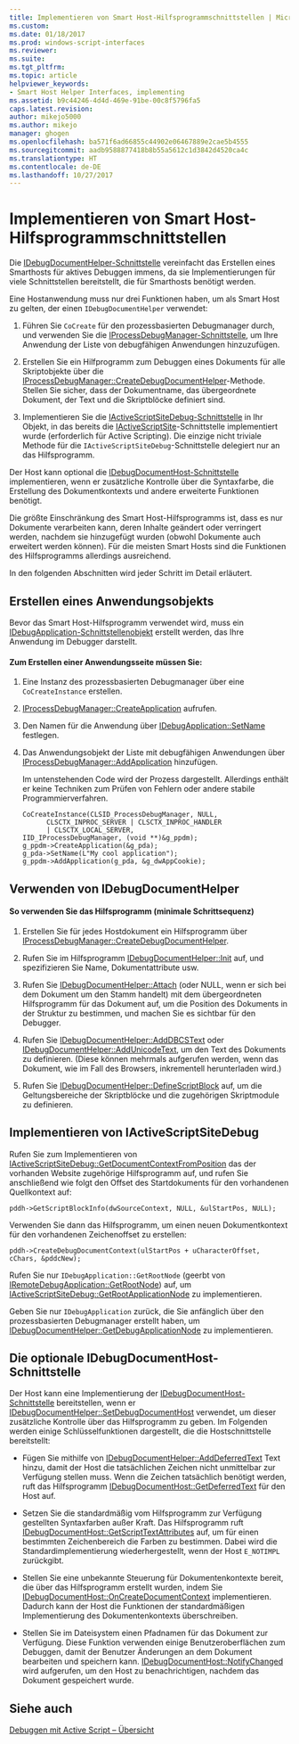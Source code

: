 ```yaml
---
title: Implementieren von Smart Host-Hilfsprogrammschnittstellen | Microsoft-Dokumentation
ms.custom: 
ms.date: 01/18/2017
ms.prod: windows-script-interfaces
ms.reviewer: 
ms.suite: 
ms.tgt_pltfrm: 
ms.topic: article
helpviewer_keywords:
- Smart Host Helper Interfaces, implementing
ms.assetid: b9c44246-4d4d-469e-91be-00c8f5796fa5
caps.latest.revision: 
author: mikejo5000
ms.author: mikejo
manager: ghogen
ms.openlocfilehash: ba571f6ad66855c44902e06467889e2cae5b4555
ms.sourcegitcommit: aadb9588877418b8b55a5612c1d3842d4520ca4c
ms.translationtype: HT
ms.contentlocale: de-DE
ms.lasthandoff: 10/27/2017
---
```

# <a name="implementing-smart-host-helper-interfaces"></a>Implementieren von Smart Host-Hilfsprogrammschnittstellen
Die [IDebugDocumentHelper-Schnittstelle](../winscript/reference/idebugdocumenthelper-interface.md) vereinfacht das Erstellen eines Smarthosts für aktives Debuggen immens, da sie Implementierungen für viele Schnittstellen bereitstellt, die für Smarthosts benötigt werden.  
  
 Eine Hostanwendung muss nur drei Funktionen haben, um als Smart Host zu gelten, der einen `IDebugDocumentHelper` verwendet:  
  
1.  Führen Sie `CoCreate` für den prozessbasierten Debugmanager durch, und verwenden Sie die [IProcessDebugManager-Schnittstelle](../winscript/reference/iprocessdebugmanager-interface.md), um Ihre Anwendung der Liste von debugfähigen Anwendungen hinzuzufügen.  
  
2.  Erstellen Sie ein Hilfprogramm zum Debuggen eines Dokuments für alle Skriptobjekte über die [IProcessDebugManager::CreateDebugDocumentHelper](../winscript/reference/iprocessdebugmanager-createdebugdocumenthelper.md)-Methode. Stellen Sie sicher, dass der Dokumentname, das übergeordnete Dokument, der Text und die Skriptblöcke definiert sind.  
  
3.  Implementieren Sie die [IActiveScriptSiteDebug-Schnittstelle](../winscript/reference/iactivescriptsitedebug-interface.md) in Ihr Objekt, in das bereits die [IActiveScriptSite](../winscript/reference/iactivescriptsite.md)-Schnittstelle implementiert wurde (erforderlich für Active Scripting). Die einzige nicht triviale Methode für die `IActiveScriptSiteDebug`-Schnittstelle delegiert nur an das Hilfsprogramm.  
  
 Der Host kann optional die [IDebugDocumentHost-Schnittstelle](../winscript/reference/idebugdocumenthost-interface.md) implementieren, wenn er zusätzliche Kontrolle über die Syntaxfarbe, die Erstellung des Dokumentkontexts und andere erweiterte Funktionen benötigt.  
  
 Die größte Einschränkung des Smart Host-Hilfsprogramms ist, dass es nur Dokumente verarbeiten kann, deren Inhalte geändert oder verringert werden, nachdem sie hinzugefügt wurden (obwohl Dokumente auch erweitert werden können). Für die meisten Smart Hosts sind die Funktionen des Hilfsprogramms allerdings ausreichend.  
  
 In den folgenden Abschnitten wird jeder Schritt im Detail erläutert.  
  
## <a name="create-an-application-object"></a>Erstellen eines Anwendungsobjekts  
 Bevor das Smart Host-Hilfsprogramm verwendet wird, muss ein [IDebugApplication-Schnittstellenobjekt](../winscript/reference/idebugapplication-interface.md) erstellt werden, das Ihre Anwendung im Debugger darstellt.  
  
#### <a name="to-create-an-application-object"></a>Zum Erstellen einer Anwendungsseite müssen Sie:  
  
1.  Eine Instanz des prozessbasierten Debugmanager über eine `CoCreateInstance` erstellen.  
  
2.  [IProcessDebugManager::CreateApplication](../winscript/reference/iprocessdebugmanager-createapplication.md) aufrufen.  
  
3.  Den Namen für die Anwendung über [IDebugApplication::SetName](../winscript/reference/idebugapplication-setname.md) festlegen.  
  
4.  Das Anwendungsobjekt der Liste mit debugfähigen Anwendungen über [IProcessDebugManager::AddApplication](../winscript/reference/iprocessdebugmanager-addapplication.md) hinzufügen.  
  
     Im untenstehenden Code wird der Prozess dargestellt. Allerdings enthält er keine Techniken zum Prüfen von Fehlern oder andere stabile Programmierverfahren.  
  
    ```  
    CoCreateInstance(CLSID_ProcessDebugManager, NULL,  
          CLSCTX_INPROC_SERVER | CLSCTX_INPROC_HANDLER  
          | CLSCTX_LOCAL_SERVER,  
    IID_IProcessDebugManager, (void **)&g_ppdm);  
    g_ppdm->CreateApplication(&g_pda);  
    g_pda->SetName(L"My cool application");  
    g_ppdm->AddApplication(g_pda, &g_dwAppCookie);  
    ```  
  
## <a name="using-idebugdocumenthelper"></a>Verwenden von IDebugDocumentHelper  
  
#### <a name="to-use-the-helper-minimal-sequence-of-steps"></a>So verwenden Sie das Hilfsprogramm (minimale Schrittsequenz)  
  
1.  Erstellen Sie für jedes Hostdokument ein Hilfsprogramm über [IProcessDebugManager::CreateDebugDocumentHelper](../winscript/reference/iprocessdebugmanager-createdebugdocumenthelper.md).  
  
2.  Rufen Sie im Hilfsprogramm [IDebugDocumentHelper::Init](../winscript/reference/idebugdocumenthelper-init.md) auf, und spezifizieren Sie Name, Dokumentattribute usw.  
  
3.  Rufen Sie [IDebugDocumentHelper::Attach](../winscript/reference/idebugdocumenthelper-attach.md) (oder NULL, wenn er sich bei dem Dokument um den Stamm handelt) mit dem übergeordneten Hilfsprogramm für das Dokument auf, um die Position des Dokuments in der Struktur zu bestimmen, und machen Sie es sichtbar für den Debugger.  
  
4.  Rufen Sie [IDebugDocumentHelper::AddDBCSText](../winscript/reference/idebugdocumenthelper-adddbcstext.md) oder [IDebugDocumentHelper::AddUnicodeText](../winscript/reference/idebugdocumenthelper-addunicodetext.md), um den Text des Dokuments zu definieren. (Diese können mehrmals aufgerufen werden, wenn das Dokument, wie im Fall des Browsers, inkrementell herunterladen wird.)  
  
5.  Rufen Sie [IDebugDocumentHelper::DefineScriptBlock](../winscript/reference/idebugdocumenthelper-definescriptblock.md) auf, um die Geltungsbereiche der Skriptblöcke und die zugehörigen Skriptmodule zu definieren.  
  
## <a name="implementing-iactivescriptsitedebug"></a>Implementieren von IActiveScriptSiteDebug  
 Rufen Sie zum Implementieren von [IActiveScriptSiteDebug::GetDocumentContextFromPosition](../winscript/reference/iactivescriptsitedebug-getdocumentcontextfromposition.md) das der vorhanden Website zugehörige Hilfsprogramm auf, und rufen Sie anschließend wie folgt den Offset des Startdokuments für den vorhandenen Quellkontext auf:  
  
```  
pddh->GetScriptBlockInfo(dwSourceContext, NULL, &ulStartPos, NULL);  
```  
  
 Verwenden Sie dann das Hilfsprogramm, um einen neuen Dokumentkontext für den vorhandenen Zeichenoffset zu erstellen:  
  
```  
pddh->CreateDebugDocumentContext(ulStartPos + uCharacterOffset, cChars, &pddcNew);  
```  
  
 Rufen Sie nur `IDebugApplication::GetRootNode` (geerbt von [IRemoteDebugApplication::GetRootNode](../winscript/reference/iremotedebugapplication-getrootnode.md)) auf, um [IActiveScriptSiteDebug::GetRootApplicationNode](../winscript/reference/iactivescriptsitedebug-getrootapplicationnode.md) zu implementieren.  
  
 Geben Sie nur `IDebugApplication` zurück, die Sie anfänglich über den prozessbasierten Debugmanager erstellt haben, um [IDebugDocumentHelper::GetDebugApplicationNode](../winscript/reference/idebugdocumenthelper-getdebugapplicationnode.md) zu implementieren.  
  
## <a name="the-optional-idebugdocumenthost-interface"></a>Die optionale IDebugDocumentHost-Schnittstelle  
 Der Host kann eine Implementierung der [IDebugDocumentHost-Schnittstelle](../winscript/reference/idebugdocumenthost-interface.md) bereitstellen, wenn er [IDebugDocumentHelper::SetDebugDocumentHost](../winscript/reference/idebugdocumenthelper-setdebugdocumenthost.md) verwendet, um dieser zusätzliche Kontrolle über das Hilfsprogramm zu geben. Im Folgenden werden einige Schlüsselfunktionen dargestellt, die die Hostschnittstelle bereitstellt:  
  
-   Fügen Sie mithilfe von [IDebugDocumentHelper::AddDeferredText](../winscript/reference/idebugdocumenthelper-adddeferredtext.md) Text hinzu, damit der Host die tatsächlichen Zeichen nicht unmittelbar zur Verfügung stellen muss. Wenn die Zeichen tatsächlich benötigt werden, ruft das Hilfsprogramm [IDebugDocumentHost::GetDeferredText](../winscript/reference/idebugdocumenthost-getdeferredtext.md) für den Host auf.  
  
-   Setzen Sie die standardmäßig vom Hilfsprogramm zur Verfügung gestellten Syntaxfarben außer Kraft. Das Hilfsprogramm ruft [IDebugDocumentHost::GetScriptTextAttributes](../winscript/reference/idebugdocumenthost-getscripttextattributes.md) auf, um für einen bestimmten Zeichenbereich die Farben zu bestimmen. Dabei wird die Standardimplementierung wiederhergestellt, wenn der Host `E_NOTIMPL` zurückgibt.  
  
-   Stellen Sie eine unbekannte Steuerung für Dokumentenkontexte bereit, die über das Hilfsprogramm erstellt wurden, indem Sie [IDebugDocumentHost::OnCreateDocumentContext](../winscript/reference/idebugdocumenthost-oncreatedocumentcontext.md) implementieren. Dadurch kann der Host die Funktionen der standardmäßigen Implementierung des Dokumentenkontexts überschreiben.  
  
-   Stellen Sie im Dateisystem einen Pfadnamen für das Dokument zur Verfügung. Diese Funktion verwenden einige Benutzeroberflächen zum Debuggen, damit der Benutzer Änderungen an dem Dokument bearbeiten und speichern kann. [IDebugDocumentHost::NotifyChanged](../winscript/reference/idebugdocumenthost-notifychanged.md) wird aufgerufen, um den Host zu benachrichtigen, nachdem das Dokument gespeichert wurde.  
  
## <a name="see-also"></a>Siehe auch  
 [Debuggen mit Active Script – Übersicht](../winscript/active-script-debugging-overview.md)